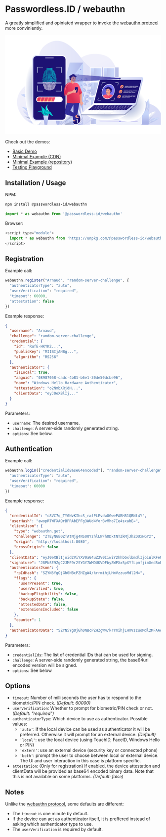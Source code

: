 Passwordless.ID / webauthn
==========================

A greatly simplified and opiniated wrapper to invoke the [webauthn protocol](https://w3c.github.io/webauthn/) more conviniently. 

<img src="demos/img/banner-biometric-auth.svg" />

Check out the demos:

- [Basic Demo](demos/basic.html)
- [Minimal Example (CDN)](demos/example-cdn.html)
- [Minimal Example (repository)](demos/example-raw.html)
- [Testing Playground](demos/playground.html)

Installation / Usage
--------------------

NPM:

```bash
npm install @passwordless-id/webauthn
```

```js
import * as webauthn from '@passwordless-id/webauthn'
```

Browser:

```js
<script type="module">
  import * as webauthn from 'https://unpkg.com/@passwordless-id/webauthn@latest/dist/passwordless.min.js'
</script>
```



Registration
------------

Example call:

```js
webauthn.register("Arnaud", "random-server-challenge", {
  "authenticatorType": "auto",
  "userVerification": "required",
  "timeout": 60000,
  "attestation": false
})
```

Example response:

```json
{
  "username": "Arnaud",
  "challenge": "random-server-challenge",
  "credential": {
    "id": "RufE-HKYK2...",
    "publicKey": "MIIBIjANBg...",
    "algorithm": "RS256"
  },
  "authenticator": {
    "isLocal": true,
    "aaguid": "08987058-cadc-4b81-b6e1-30de50dcbe96",
    "name": "Windows Hello Hardware Authenticator",
    "attestation": "o2NmbXRjdH...",
    "clientData": "eyJ0eXBlIj..."
  }
}
```

Parameters:

- `username`: The desired username.
- `challenge`: A server-side randomly generated string.
- `options`: See below.



Authentication
--------------

Example call:

```js
webauthn.login(["credentialIdBase64encoded"], "random-server-challenge", {
  "authenticatorType": "auto",
  "userVerification": "required",
  "timeout": 60000
})
```

Example response:

```json
{
  "credentialId": "c8VC7q_TY0NvKIhcS_rafPLEvdw8GwePABH81QRNt4Y",
  "userHash": "awopRTWFXAQrBPRAbEPFg3WUd4forBvMho7Ie4sxabE=",
  "clientJson": {
    "type": "webauthn.get",
    "challenge": "ZTEyNGE0ZTAtNjg4NS00YzhlLWFhODktNTZkMjJhZDUxNGYz",
    "origin": "http://localhost:8080",
    "crossOrigin": false
  },
  "clientData": "eyJ0eXBlIjoid2ViYXV0aG4uZ2V0IiwiY2hhbGxlbmdlIjoiWlRFeU5HRTBaVEF0TmpnNE5TMDBZemhsTFdGaE9Ea3ROVFprTWpKaFpEVXhOR1l6Iiwib3JpZ2luIjoiaHR0cDovL2xvY2FsaG9zdDo4MDgwIiwiY3Jvc3NPcmlnaW4iOmZhbHNlfQ==",
  "signature": "J8PbSE9ZgC2JME9r2SYGY7WMDUKVDFby8WPXxSpXYfLpmfjimGed8oEqvUtD4UhvshjKV9FOlS0Dc8N8ILvIDL77gmUPeY6oZbTqrw9+2NgeXONM9hNDnxIjOUxekC8a3LY1HFq7aWy4v9I/gu1vD5NGSouvlzxJXPHcC30Bxu70EMcTwtz3EnRmQ3UGuZXjYO2xd2l2BsUgyI87c/wpquaCThrOPEf1PlzS4Larv5lE/Lfh4gQ2O/1TvmBcjtT/oSFkkb6hAgJp51/QbrUbnzdAtTtbGnSTOukM/HZ6yFY5i4oy3l+cJbwAGxEqFUU7yAdPrmTJdLeLmzimve58RA==",
  "authenticatorJson": {
    "rpIdHash": "SZYN5YgOjGh0NBcPZHZgW4/krrmihjLHmVzzuoMdl2M=",
    "flags": {
      "userPresent": true,
      "userVerified": true,
      "backupEligibility": false,
      "backupState": false,
      "attestedData": false,
      "extensionsIncluded": false
    },
    "counter": 1
  },
  "authenticatorData": "SZYN5YgOjGh0NBcPZHZgW4/krrmihjLHmVzzuoMdl2MFAAAAAQ=="
}
```

Parameters:

- `credentialIds`: The list of credential IDs that can be used for signing.
- `challenge`: A server-side randomly generated string, the base64url encoded version will be signed.
- `options`: See below

Options
-------

- `timeout`: Number of milliseconds the user has to respond to the biometric/PIN check. *(Default: 60000)*
- `userVerification`: Whether to prompt for biometric/PIN check or not. *(Default: "required")*
- `authenticatorType`: Which device to use as authenticator. Possible values:
    - `'auto'`: if the local device can be used as authenticator it will be preferred. Otherwise it will prompt for an external device. *(Default)*
    - `'local'`: use the local device (using TouchID, FaceID, Windows Hello or PIN)
    - `'extern'`: use an external device (security key or connected phone)
    - `'both'`: prompt the user to choose between local or external device. The UI and user interaction in this case is platform specific.
- `attestation`: (Only for registration) If enabled, the device attestation and clientData will be provided as base64 encoded binary data. Note that this is not available on some platforms. *(Default: false)*

Notes
-----

Unlike the [webauthn protocol](), some defaults are different:

- The `timeout` is one minute by default.
- If the device can act as authenticator itself, it is preffered instead of asking which authenticator type to use.
- The `userVerification` is required by default.

